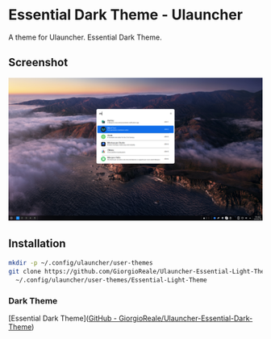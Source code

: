 # Essential Dark Theme - Ulauncher

A theme for Ulauncher. Essential Dark Theme.

## Screenshot

![](Screenshot_2022-04-24_19-02-22.png)

## Installation

```sh
mkdir -p ~/.config/ulauncher/user-themes
git clone https://github.com/GiorgioReale/Ulauncher-Essential-Light-Theme.git \
  ~/.config/ulauncher/user-themes/Essential-Light-Theme
```

### Dark Theme

[Essential Dark Theme]([GitHub - GiorgioReale/Ulauncher-Essential-Dark-Theme](https://github.com/GiorgioReale/Ulauncher-Essential-Dark-Theme))
